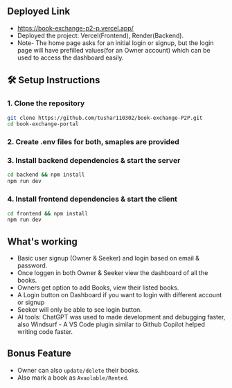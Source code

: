 ## Deployed Link
- https://book-exchange-p2-p.vercel.app/
- Deployed the project: Vercel(Frontend), Render(Backend).
- Note- The home page asks for an initial login or signup, but the login page will have prefilled values(for an Owner account) which can be used to access the dashboard easily.

## 🛠️ Setup Instructions

### 1. Clone the repository
```bash
git clone https://github.com/tushar110302/book-exchange-P2P.git
cd book-exchange-portal
```

### 2. Create .env files for both, smaples are provided 

### 3. Install backend dependencies & start the server
```bash
cd backend && npm install
npm run dev
```

### 4. Install frontend dependencies & start the client
```bash
cd frontend && npm install
npm run dev
```

## What's working
- Basic user signup (Owner & Seeker) and login based on email & password.
- Once loggen in both Owner & Seeker view the dashboard of all the books.
- Owners get option to add Books, view their listed books. 
- A Login button on Dashboard if you want to login with different account or signup
- Seeker will only be able to see login button.
- AI tools: ChatGPT was used to made development and debugging faster, also Windsurf - A VS Code plugin similar to Github Copilot helped writing code faster.

## Bonus Feature
- Owner can also `update/delete` their books. 
- Also mark a book as `Avaolable/Rented`.
